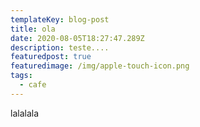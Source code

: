 ```yaml
---
templateKey: blog-post
title: ola
date: 2020-08-05T18:27:47.289Z
description: teste....
featuredpost: true
featuredimage: /img/apple-touch-icon.png
tags:
  - cafe
---
```

lalalala
